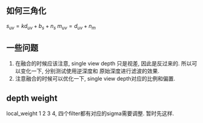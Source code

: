## 如何三角化
$s_{uv}=kd_{uv}+b_s+n_s$
$m_{uv}=d_{uv}+n_m$

## 一些问题
1. 在融合的时候应该注意, single view depth 只是视差, 因此是反过来的. 所以可以变化一下, 分别测试使用逆深度和 原始深度进行滤波的效果.
2. 注意融合的时候可以优化一下, single view depth对应的比例和偏置.

## depth weight
local_weight 1 2 3 4, 四个filter都有对应的sigma需要调整. 暂时先这样.

